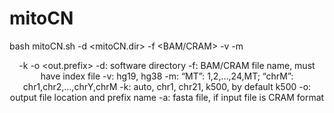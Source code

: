 # mitoCN

bash mitoCN.sh -d <mitoCN.dir> -f <BAM/CRAM> -v <ref> -m <header> -k <region> -o <out.prefix>
-d: software directory
-f: BAM/CRAM file name, must have index file
-v: hg19, hg38
-m: “MT”: 1,2,…,24,MT; “chrM”: chr1,chr2,…,chrY,chrM
-k: auto, chr1, chr21, k500, by default k500
-o: output file location and prefix name
-a: fasta file, if input file is CRAM format

